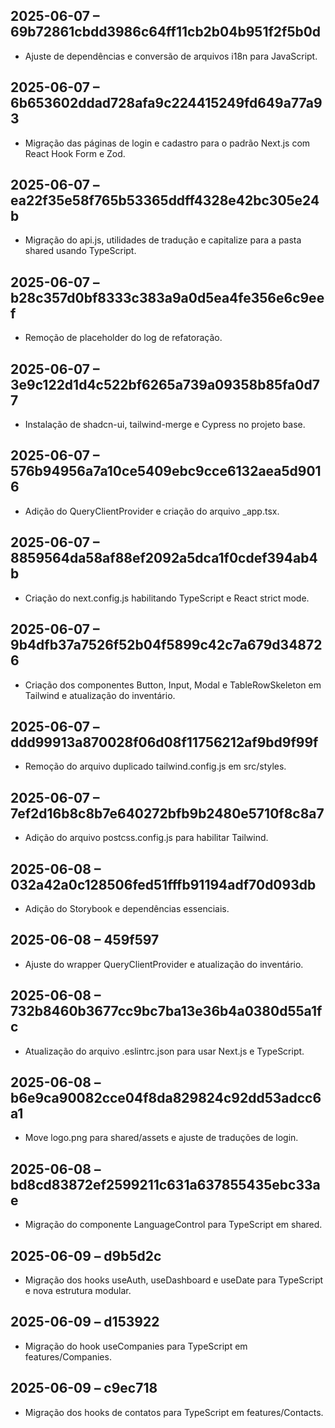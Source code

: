 ## 2025-06-07 – 69b72861cbdd3986c64ff11cb2b04b951f2f5b0d
- Ajuste de dependências e conversão de arquivos i18n para JavaScript.
## 2025-06-07 – 6b653602ddad728afa9c224415249fd649a77a93
- Migração das páginas de login e cadastro para o padrão Next.js com React Hook Form e Zod.
## 2025-06-07 – ea22f35e58f765b53365ddff4328e42bc305e24b
- Migração do api.js, utilidades de tradução e capitalize para a pasta shared usando TypeScript.
## 2025-06-07 – b28c357d0bf8333c383a9a0d5ea4fe356e6c9eef
- Remoção de placeholder do log de refatoração.

## 2025-06-07 – 3e9c122d1d4c522bf6265a739a09358b85fa0d77
- Instalação de shadcn-ui, tailwind-merge e Cypress no projeto base.

## 2025-06-07 – 576b94956a7a10ce5409ebc9cce6132aea5d9016
- Adição do QueryClientProvider e criação do arquivo _app.tsx.


## 2025-06-07 – 8859564da58af88ef2092a5dca1f0cdef394ab4b
- Criação do next.config.js habilitando TypeScript e React strict mode.

## 2025-06-07 – 9b4dfb37a7526f52b04f5899c42c7a679d348726
- Criação dos componentes Button, Input, Modal e TableRowSkeleton em Tailwind e atualização do inventário.

## 2025-06-07 – ddd99913a870028f06d08f11756212af9bd9f99f
- Remoção do arquivo duplicado tailwind.config.js em src/styles.

## 2025-06-07 – 7ef2d16b8c8b7e640272bfb9b2480e5710f8c8a7
- Adição do arquivo postcss.config.js para habilitar Tailwind.

## 2025-06-08 – 032a42a0c128506fed51fffb91194adf70d093db
- Adição do Storybook e dependências essenciais.

## 2025-06-08 – 459f597
- Ajuste do wrapper QueryClientProvider e atualização do inventário.

## 2025-06-08 – 732b8460b3677cc9bc7ba13e36b4a0380d55a1fc
- Atualização do arquivo .eslintrc.json para usar Next.js e TypeScript.
## 2025-06-08 – b6e9ca90082cce04f8da829824c92dd53adcc6a1
- Move logo.png para shared/assets e ajuste de traduções de login.
## 2025-06-08 – bd8cd83872ef2599211c631a637855435ebc33ae
- Migração do componente LanguageControl para TypeScript em shared.

## 2025-06-09 – d9b5d2c
- Migração dos hooks useAuth, useDashboard e useDate para TypeScript e nova estrutura modular.

## 2025-06-09 – d153922
- Migração do hook useCompanies para TypeScript em features/Companies.

## 2025-06-09 – c9ec718
- Migração dos hooks de contatos para TypeScript em features/Contacts.
